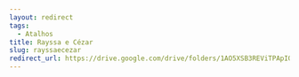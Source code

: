```yaml
---
layout: redirect
tags:
  - Atalhos
title: Rayssa e Cézar
slug: rayssaecezar
redirect_url: https://drive.google.com/drive/folders/1AO5XSB3REViTPApIQQQvxq8Jwo5vHOI2?usp=drive_link
---
```

